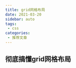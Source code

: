 ```yaml
---
title: grid网格布局
date: 2021-03-20
sidebar: auto
tags:
 - css
categories:
 - 推荐文章
---
```

## 彻底搞懂grid网格布局